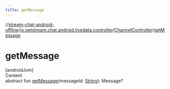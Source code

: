 ```yaml
---
title: getMessage
---
```

//[stream-chat-android-offline](../../../index.md)/[io.getstream.chat.android.livedata.controller](../index.md)/[ChannelController](index.md)/[getMessage](getMessage.md)



# getMessage  
[androidJvm]  
Content  
abstract fun [getMessage](getMessage.md)(messageId: [String](https://kotlinlang.org/api/latest/jvm/stdlib/kotlin/-string/index.html)): Message?  



